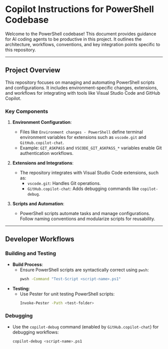 # Copilot Instructions for PowerShell Codebase

Welcome to the PowerShell codebase! This document provides guidance for AI coding agents to be productive in this project. It outlines the architecture, workflows, conventions, and key integration points specific to this repository.

---

## Project Overview

This repository focuses on managing and automating PowerShell scripts and configurations. It includes environment-specific changes, extensions, and workflows for integrating with tools like Visual Studio Code and GitHub Copilot.

### Key Components
1. **Environment Configuration**:
   - Files like `Environment changes - PowerShell` define terminal environment variables for extensions such as `vscode.git` and `GitHub.copilot-chat`.
   - Example: `GIT_ASKPASS` and `VSCODE_GIT_ASKPASS_*` variables enable Git authentication workflows.

2. **Extensions and Integrations**:
   - The repository integrates with Visual Studio Code extensions, such as:
     - `vscode.git`: Handles Git operations.
     - `GitHub.copilot-chat`: Adds debugging commands like `copilot-debug`.

3. **Scripts and Automation**:
   - PowerShell scripts automate tasks and manage configurations. Follow naming conventions and modularize scripts for reusability.

---

## Developer Workflows

### Building and Testing
- **Build Process**:
  - Ensure PowerShell scripts are syntactically correct using `pwsh`:
    ```bash
    pwsh -Command "Test-Script <script-name>.ps1"
    ```
- **Testing**:
  - Use Pester for unit testing PowerShell scripts:
    ```bash
    Invoke-Pester -Path <test-folder>
    ```

### Debugging
- Use the `copilot-debug` command (enabled by `GitHub.copilot-chat`) for debugging workflows:
  ```bash
  copilot-debug <script-name>.ps1
  ```